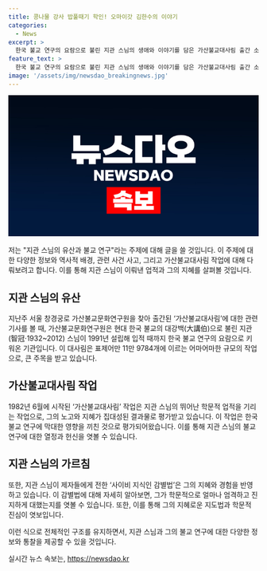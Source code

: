```yaml
---
title: 콩나물 강사 밥풀때기 학인! 오마이갓 김한수의 이야기
categories:
  - News
excerpt: >
  한국 불교 연구의 요람으로 불린 지관 스님의 생애와 이야기를 담은 가산불교대사림 출간 소식. 스님의 절실한 연구에 대한 이야기와 연구원에서의 삶 등을 통해 지관 스님의 인격과 지혜를 엿볼 수 있다. 또한, 스님의 학문적 경험과 교화에 관한 이야기, 전통 강원(講院)에서의 재미난 이야기까지 살펴보며 스님과 제자의 이야기가 두드러진다. 이처럼 생생한 이야기로 알 수 없었던 면면을 발견할 수 있는 흥미로운 기사다.
feature_text: >
  한국 불교 연구의 요람으로 불린 지관 스님의 생애와 이야기를 담은 가산불교대사림 출간 소식. 스님의 절실한 연구에 대한 이야기와 연구원에서의 삶 등을 통해 지관 스님의 인격과 지혜를 엿볼 수 있다. 또한, 스님의 학문적 경험과 교화에 관한 이야기, 전통 강원(講院)에서의 재미난 이야기까지 살펴보며 스님과 제자의 이야기가 두드러진다. 이처럼 생생한 이야기로 알 수 없었던 면면을 발견할 수 있는 흥미로운 기사다.
image: '/assets/img/newsdao_breakingnews.jpg'
---
```


<p><img src="/assets/img/newsdao_breakingnews.jpg" alt="ontimetimes 속보" /></p>

<p>저는 "지관 스님의 유산과 불교 연구"라는 주제에 대해 글을 쓸 것입니다. 이 주제에 대한 다양한 정보와 역사적 배경, 관련 사건 사고, 그리고 가산불교대사림 작업에 대해 다뤄보려고 합니다. 이를 통해 지관 스님이 이뤄낸 업적과 그의 지혜를 살펴볼 것입니다.</p>

<h2 data-ke-size="size26">지관 스님의 유산</h2>

<p data-ke-size="size16">지난주 서울 창경궁로 가산불교문화연구원을 찾아 출간된 ‘가산불교대사림’에 대한 관련 기사를 볼 때, 가산불교문화연구원은 현대 한국 불교의 대강백(大講伯)으로 불린 지관(智冠·1932~2012) 스님이 1991년 설립해 입적 때까지 한국 불교 연구의 요람으로 키워온 기관입니다. 이 대사림은 표제어만 11만 9784개에 이르는 어마어마한 규모의 작업으로, 큰 주목을 받고 있습니다.</p>

<h2 data-ke-size="size24">가산불교대사림 작업</h2>

<p data-ke-size="size16">1982년 6월에 시작된 ‘가산불교대사림’ 작업은 지관 스님의 뛰어난 학문적 업적을 기리는 작업으로, 그의 노고와 지혜가 집대성된 결과물로 평가받고 있습니다. 이 작업은 한국 불교 연구에 막대한 영향을 끼친 것으로 평가되어왔습니다. 이를 통해 지관 스님의 불교 연구에 대한 열정과 헌신을 엿볼 수 있습니다.</p>

<h2 data-ke-size="size24">지관 스님의 가르침</h2>

<p data-ke-size="size16">또한, 지관 스님이 제자들에게 전한 ‘사이비 지식인 감별법’은 그의 지혜와 경험을 반영하고 있습니다. 이 감별법에 대해 자세히 알아보면, 그가 학문적으로 얼마나 엄격하고 진지하게 대했는지를 엿볼 수 있습니다. 또한, 이를 통해 그의 지혜로운 지도법과 학문적 진심이 엿보입니다.</p>

<p>이런 식으로 전체적인 구조를 유지하면서, 지관 스님과 그의 불교 연구에 대한 다양한 정보와 통찰을 제공할 수 있을 것입니다.</p>
실시간 뉴스 속보는, <a href="https://newsdao.kr" rel="dofollow">https://newsdao.kr</a>


